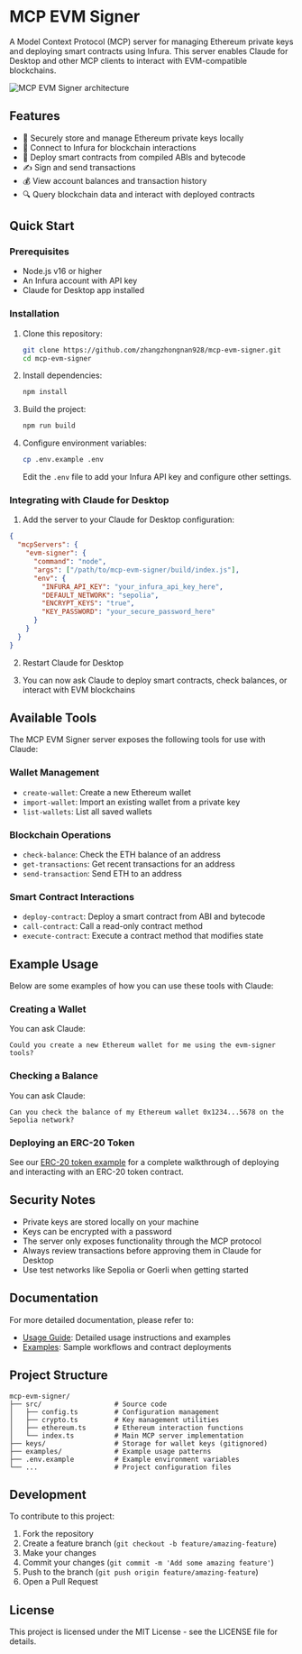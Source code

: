 # MCP EVM Signer

A Model Context Protocol (MCP) server for managing Ethereum private keys and deploying smart contracts using Infura. This server enables Claude for Desktop and other MCP clients to interact with EVM-compatible blockchains.

![MCP EVM Signer architecture](https://i.imgur.com/gHwqLXM.png)

## Features

- 🔑 Securely store and manage Ethereum private keys locally
- 🔌 Connect to Infura for blockchain interactions
- 📝 Deploy smart contracts from compiled ABIs and bytecode
- ✍️ Sign and send transactions
- 💰 View account balances and transaction history
- 🔍 Query blockchain data and interact with deployed contracts

## Quick Start

### Prerequisites

- Node.js v16 or higher
- An Infura account with API key
- Claude for Desktop app installed

### Installation

1. Clone this repository:
   ```bash
   git clone https://github.com/zhangzhongnan928/mcp-evm-signer.git
   cd mcp-evm-signer
   ```

2. Install dependencies:
   ```bash
   npm install
   ```

3. Build the project:
   ```bash
   npm run build
   ```

4. Configure environment variables:
   ```bash
   cp .env.example .env
   ```
   
   Edit the `.env` file to add your Infura API key and configure other settings.

### Integrating with Claude for Desktop

1. Add the server to your Claude for Desktop configuration:

```json
{
  "mcpServers": {
    "evm-signer": {
      "command": "node",
      "args": ["/path/to/mcp-evm-signer/build/index.js"],
      "env": {
        "INFURA_API_KEY": "your_infura_api_key_here",
        "DEFAULT_NETWORK": "sepolia",
        "ENCRYPT_KEYS": "true",
        "KEY_PASSWORD": "your_secure_password_here"
      }
    }
  }
}
```

2. Restart Claude for Desktop

3. You can now ask Claude to deploy smart contracts, check balances, or interact with EVM blockchains

## Available Tools

The MCP EVM Signer server exposes the following tools for use with Claude:

### Wallet Management
- `create-wallet`: Create a new Ethereum wallet
- `import-wallet`: Import an existing wallet from a private key
- `list-wallets`: List all saved wallets

### Blockchain Operations
- `check-balance`: Check the ETH balance of an address
- `get-transactions`: Get recent transactions for an address
- `send-transaction`: Send ETH to an address

### Smart Contract Interactions
- `deploy-contract`: Deploy a smart contract from ABI and bytecode
- `call-contract`: Call a read-only contract method
- `execute-contract`: Execute a contract method that modifies state

## Example Usage

Below are some examples of how you can use these tools with Claude:

### Creating a Wallet

You can ask Claude:
```
Could you create a new Ethereum wallet for me using the evm-signer tools?
```

### Checking a Balance

You can ask Claude:
```
Can you check the balance of my Ethereum wallet 0x1234...5678 on the Sepolia network?
```

### Deploying an ERC-20 Token

See our [ERC-20 token example](examples/erc20-token.md) for a complete walkthrough of deploying and interacting with an ERC-20 token contract.

## Security Notes

- Private keys are stored locally on your machine
- Keys can be encrypted with a password
- The server only exposes functionality through the MCP protocol
- Always review transactions before approving them in Claude for Desktop
- Use test networks like Sepolia or Goerli when getting started

## Documentation

For more detailed documentation, please refer to:

- [Usage Guide](USAGE.md): Detailed usage instructions and examples
- [Examples](examples/): Sample workflows and contract deployments

## Project Structure

```
mcp-evm-signer/
├── src/                  # Source code
│   ├── config.ts         # Configuration management
│   ├── crypto.ts         # Key management utilities
│   ├── ethereum.ts       # Ethereum interaction functions
│   └── index.ts          # Main MCP server implementation
├── keys/                 # Storage for wallet keys (gitignored)
├── examples/             # Example usage patterns
├── .env.example          # Example environment variables
└── ...                   # Project configuration files
```

## Development

To contribute to this project:

1. Fork the repository
2. Create a feature branch (`git checkout -b feature/amazing-feature`)
3. Make your changes
4. Commit your changes (`git commit -m 'Add some amazing feature'`)
5. Push to the branch (`git push origin feature/amazing-feature`)
6. Open a Pull Request

## License

This project is licensed under the MIT License - see the LICENSE file for details.
